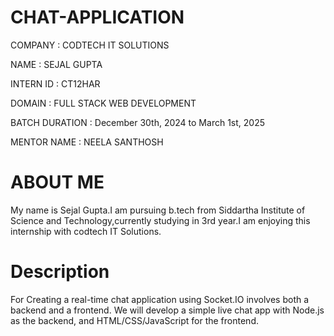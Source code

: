 # CHAT-APPLICATION

COMPANY : CODTECH IT SOLUTIONS

NAME : SEJAL GUPTA

INTERN ID : CT12HAR

DOMAIN : FULL STACK WEB DEVELOPMENT

BATCH DURATION : December 30th, 2024 to March 1st, 2025

MENTOR NAME : NEELA SANTHOSH

# ABOUT ME
My name is Sejal Gupta.I am pursuing b.tech from Siddartha Institute of Science and Technology,currently studying in 3rd year.I am enjoying this internship with codtech IT Solutions.

# Description
For Creating a real-time chat application using Socket.IO involves both a backend and a frontend. We will develop a simple live chat app with Node.js as the backend, and HTML/CSS/JavaScript for the frontend.

